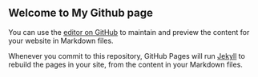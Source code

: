 ## Welcome to My Github page

You can use the [editor on GitHub](https://github.com/svikramjeet/svikramjeet.github.io/edit/master/index.md) to maintain and preview the content for your website in Markdown files.

Whenever you commit to this repository, GitHub Pages will run [Jekyll](https://jekyllrb.com/) to rebuild the pages in your site, from the content in your Markdown files.


